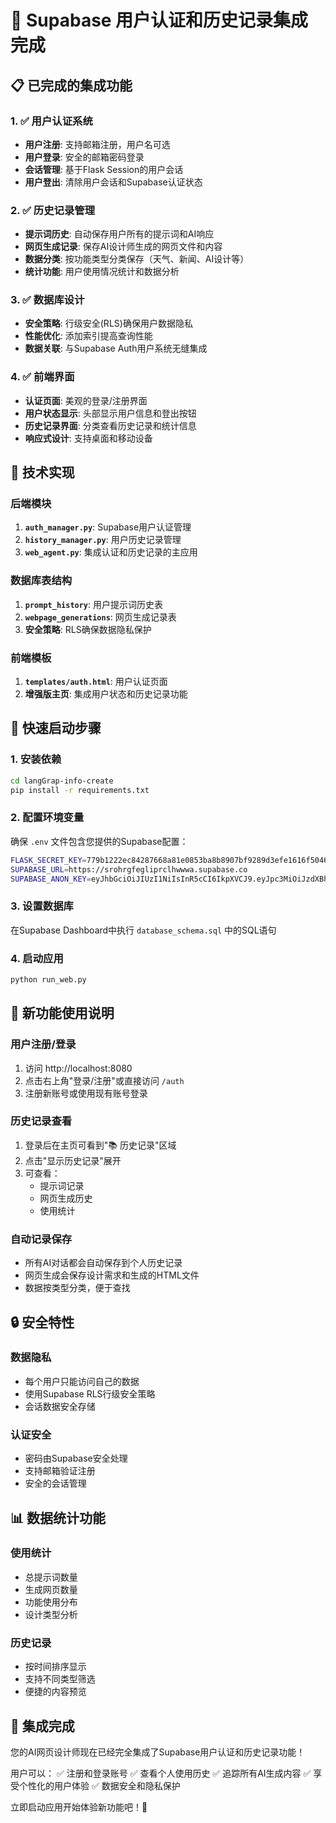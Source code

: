 # 🎉 Supabase 用户认证和历史记录集成完成

## 📋 已完成的集成功能

### 1. ✅ 用户认证系统
- **用户注册**: 支持邮箱注册，用户名可选
- **用户登录**: 安全的邮箱密码登录
- **会话管理**: 基于Flask Session的用户会话
- **用户登出**: 清除用户会话和Supabase认证状态

### 2. ✅ 历史记录管理
- **提示词历史**: 自动保存用户所有的提示词和AI响应
- **网页生成记录**: 保存AI设计师生成的网页文件和内容
- **数据分类**: 按功能类型分类保存（天气、新闻、AI设计等）
- **统计功能**: 用户使用情况统计和数据分析

### 3. ✅ 数据库设计
- **安全策略**: 行级安全(RLS)确保用户数据隐私
- **性能优化**: 添加索引提高查询性能
- **数据关联**: 与Supabase Auth用户系统无缝集成

### 4. ✅ 前端界面
- **认证页面**: 美观的登录/注册界面
- **用户状态显示**: 头部显示用户信息和登出按钮
- **历史记录界面**: 分类查看历史记录和统计信息
- **响应式设计**: 支持桌面和移动设备

## 🔧 技术实现

### 后端模块
1. **`auth_manager.py`**: Supabase用户认证管理
2. **`history_manager.py`**: 用户历史记录管理
3. **`web_agent.py`**: 集成认证和历史记录的主应用

### 数据库表结构
1. **`prompt_history`**: 用户提示词历史表
2. **`webpage_generations`**: 网页生成记录表
3. **安全策略**: RLS确保数据隐私保护

### 前端模板
1. **`templates/auth.html`**: 用户认证页面
2. **增强版主页**: 集成用户状态和历史记录功能

## 🚀 快速启动步骤

### 1. 安装依赖
```bash
cd langGrap-info-create
pip install -r requirements.txt
```

### 2. 配置环境变量
确保 `.env` 文件包含您提供的Supabase配置：
```bash
FLASK_SECRET_KEY=779b1222ec84287668a81e0853ba8b8907bf9289d3efe1616f50467b3efb3c2c
SUPABASE_URL=https://srohrgfegliprclhwwwa.supabase.co
SUPABASE_ANON_KEY=eyJhbGciOiJIUzI1NiIsInR5cCI6IkpXVCJ9.eyJpc3MiOiJzdXBhYmFzZSIsInJlZiI6InNyb2hyZ2ZlZ2xpcHJjbGh3d3dhIiwicm9sZSI6ImFub24iLCJpYXQiOjE3NTM3NjY2NTksImV4cCI6MjA2OTM0MjY1OX0.JAKW615ymm7tAV4j41_c1zKLKRdp9IIdSE3NnR3w7N8
```

### 3. 设置数据库
在Supabase Dashboard中执行 `database_schema.sql` 中的SQL语句

### 4. 启动应用
```bash
python run_web.py
```

## 🎯 新功能使用说明

### 用户注册/登录
1. 访问 http://localhost:8080
2. 点击右上角"登录/注册"或直接访问 `/auth`
3. 注册新账号或使用现有账号登录

### 历史记录查看
1. 登录后在主页可看到"📚 历史记录"区域
2. 点击"显示历史记录"展开
3. 可查看：
   - 提示词记录
   - 网页生成历史
   - 使用统计

### 自动记录保存
- 所有AI对话都会自动保存到个人历史记录
- 网页生成会保存设计需求和生成的HTML文件
- 数据按类型分类，便于查找

## 🔒 安全特性

### 数据隐私
- 每个用户只能访问自己的数据
- 使用Supabase RLS行级安全策略
- 会话数据安全存储

### 认证安全
- 密码由Supabase安全处理
- 支持邮箱验证注册
- 安全的会话管理

## 📊 数据统计功能

### 使用统计
- 总提示词数量
- 生成网页数量
- 功能使用分布
- 设计类型分析

### 历史记录
- 按时间排序显示
- 支持不同类型筛选
- 便捷的内容预览

## 🎉 集成完成

您的AI网页设计师现在已经完全集成了Supabase用户认证和历史记录功能！

用户可以：
✅ 注册和登录账号
✅ 查看个人使用历史
✅ 追踪所有AI生成内容
✅ 享受个性化的用户体验
✅ 数据安全和隐私保护

立即启动应用开始体验新功能吧！🚀 